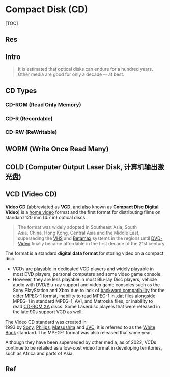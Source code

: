 # Compact Disk (CD)

[TOC]



## Res


## Intro
> It is estimated that optical disks can endure for a hundred years. 
> Other media are good for only a decade -- at best.



## CD Types
### CD-ROM (Read Only Memory)


### CD-R (Recordable)


### CD-RW (ReWritable)



## WORM (Write Once Read Many)



## COLD (Computer Output Laser Disk, 计算机输出激光盘)



## VCD (Video CD)
**Video CD** (abbreviated as **VCD**, and also known as **Compact Disc Digital Video**) is a [home video](https://en.wikipedia.org/wiki/Home_video "Home video") format and the first format for distributing films on standard 120 mm (4.7 in) optical discs. 

> The format was widely adopted in Southeast Asia, South Asia, China, Hong Kong, Central Asia and the Middle East, superseding the [VHS](https://en.wikipedia.org/wiki/VHS "VHS") and [Betamax](https://en.wikipedia.org/wiki/Betamax "Betamax") systems in the regions until [DVD-Video](https://en.wikipedia.org/wiki/DVD-Video "DVD-Video") finally became affordable in the first decade of the 21st century.

The format is a standard **digital data format** for storing video on a compact disc. 
- VCDs are playable in dedicated VCD players and widely playable in most DVD players, personal computers and some video game console.
- However, they are less playable in most Blu-ray Disc players, vehicle audio with DVD/Blu-ray support and video game consoles such as the Sony PlayStation and Xbox due to lack of [backward compatibility](https://en.wikipedia.org/wiki/Backward_compatibility "Backward compatibility") for the older [MPEG-1](https://en.wikipedia.org/wiki/MPEG-1 "MPEG-1") format, inability to read MPEG-1 in [.dat](https://en.wikipedia.org/wiki/.dat ".dat") files alongside MPEG-1 in standard MPEG-1, AVI, and Matroska files, or inability to read [CD-ROM XA](https://en.wikipedia.org/wiki/CD-ROM_XA "CD-ROM XA") discs. Some Laserdisc players that were released in the late 90s support VCD as well.

The Video CD standard was created in 1993 by [Sony](https://en.wikipedia.org/wiki/Sony "Sony"), [Philips](https://en.wikipedia.org/wiki/Philips "Philips"), [Matsushita](https://en.wikipedia.org/wiki/Panasonic "Panasonic") and [JVC](https://en.wikipedia.org/wiki/JVC "JVC"); it is referred to as the [White Book](https://en.wikipedia.org/wiki/White_Book_(CD_standard) "White Book (CD standard)") standard. The MPEG-1 format was also released that same year.

Although they have been superseded by other media, as of 2022, VCDs continue to be retailed as a low-cost video format in developing territories, such as Africa and parts of Asia.



## Ref
[VCD | Wikipedia]: https://en.wikipedia.org/wiki/Video_CD


